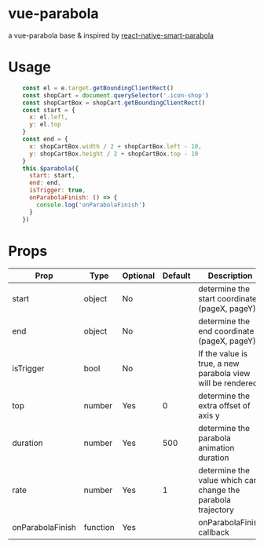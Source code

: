 # vue-parabola

a vue-parabola base & inspired by [react-native-smart-parabola](https://github.com/react-native-component/react-native-smart-parabola)

# Usage
```javascript
    const el = e.target.getBoundingClientRect()
    const shopCart = document.querySelector('.icon-shop')
    const shopCartBox = shopCart.getBoundingClientRect()
    const start = {
      x: el.left,
      y: el.top
    }
    const end = {
      x: shopCartBox.width / 2 + shopCartBox.left - 10,
      y: shopCartBox.height / 2 + shopCartBox.top - 10
    }
    this.$parabola({
      start: start,
      end: end,
      isTrigger: true,
      onParabolaFinish: () => {
        console.log('onParabolaFinish')
      }
    })
```

# Props

Prop              | Type   | Optional | Default   | Description
----------------  | ------ | -------- | --------- | -----------
start             | object | No       |           | determine the start coordinate (pageX, pageY)
end               | object | No       |           | determine the end coordinate (pageX, pageY)
isTrigger         | bool   | No       |           | If the value is true, a new parabola view will be rendered
top               | number | Yes      | 0         | determine the extra offset of axis y
duration          | number | Yes      | 500       | determine the parabola animation duration
rate              | number | Yes      | 1         | determine the value which can change the parabola trajectory
onParabolaFinish  | function | Yes    |           | onParabolaFinish callback
